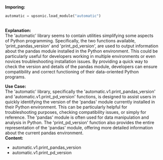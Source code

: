 <b class="custom_code_highlight_green">Imporing:</b><br>
```python
automatic = upsonic.load_module("automatic")
```
<br><b class="custom_code_highlight_green">Explanation:</b><br>The 'automatic' library seems to contain utilities simplifying some aspects of Python programming. Specifically, the two functions available, 'print_pandas_version' and 'print_pd_version', are used to output information about the pandas module installed in the Python environment. This could be particularly useful for developers working in multiple environments or even novices troubleshooting installation issues. By providing a quick way to check the version and details of the pandas module, developers can ensure compatibility and correct functioning of their data-oriented Python programs.

<b class="custom_code_highlight_green">Use Case:</b><br>The 'automatic' library, specifically the 'automatic.v1.print_pandas_version' and 'automatic.v1.print_pd_version' functions, is designed to assist users in quickly identifying the version of the 'pandas' module currently installed in their Python environment. This can be particularly helpful for troubleshooting purposes, checking compatibility issues, or simply for reference. The 'pandas' module is often used for data manipulation and analysis in Python. The 'print_pd_version' function also provides the entire representation of the 'pandas' module, offering more detailed information about the current pandas environment.
<br><b class="custom_code_highlight_green">Content:</b><br>
  - automatic.v1.print_pandas_version
  - automatic.v1.print_pd_version

